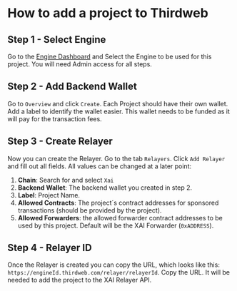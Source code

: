 # How to add a project to Thirdweb

## Step 1 - Select Engine

Go to the [Engine Dashboard](https://thirdweb.com/dashboard/engine) and Select the Engine to be used for this project. You will need Admin access for all steps.

## Step 2 - Add Backend Wallet

Go to `Overview` and click `Create`. Each Project should have their own wallet. Add a label to identify the wallet easier. This wallet needs to be funded as it will pay for the transaction fees.

## Step 3 - Create Relayer

Now you can create the Relayer. Go to the tab `Relayers`. Click `Add Relayer` and fill out all fields. All values can be changed at a later point:

1. **Chain**: Search for and select `Xai`
2. **Backend Wallet**: The backend wallet you created in step 2.
3. **Label**: Project Name.
4. **Allowed Contracts**: The project´s contract addresses for sponsored transactions (should be provided by the project).
5. **Allowed Forwarders**: the allowed forwarder contract addresses to be used by this project. Default will be the XAI Forwarder (`0xADDRESS`). 

## Step 4 - Relayer ID

Once the Relayer is created you can copy the URL, which looks like this: `https://engineId.thirdweb.com/relayer/relayerId`. Copy the URL. It will be needed to add the project to the XAI Relayer API.